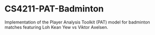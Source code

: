 # CS4211-PAT-Badminton
Implementation of the Player Analysis Toolkit (PAT) model for badminton matches featuring Loh Kean Yew vs Viktor Axelsen.
